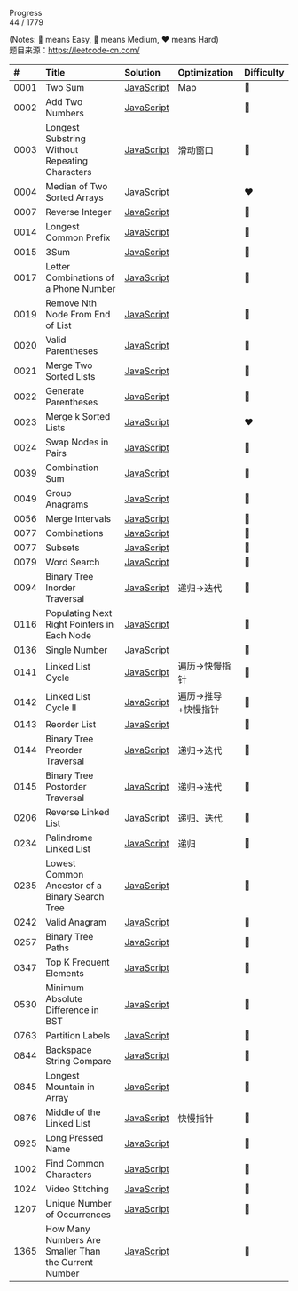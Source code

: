 Progress  
44 / 1779

(Notes: :green_heart: means Easy, :yellow_heart: means Medium, :heart: means Hard)  
题目来源：https://leetcode-cn.com/

|#|Title|Solution|Optimization|Difficulty|
|:---|:---|:---|:---|:---|
|0001|Two Sum|[JavaScript](https://github.com/Chellyyy/LeetCode/blob/master/problems/0001.two-sum.js)|Map|:green_heart:|
|0002|Add Two Numbers|[JavaScript](https://github.com/Chellyyy/LeetCode/blob/master/problems/0002.add-two-numbers.js)| |:yellow_heart:|
|0003|Longest Substring Without Repeating Characters|[JavaScript](https://github.com/Chellyyy/LeetCode/blob/master/problems/0003.longest-substring-without-repeating-characters.js)|滑动窗口|:yellow_heart:|
|0004|Median of Two Sorted Arrays|[JavaScript](https://github.com/Chellyyy/LeetCode/blob/master/problems/0004.median-of-two-sorted-arrays.js)| |:heart:|
|0007|Reverse Integer|[JavaScript](https://github.com/Chellyyy/LeetCode/blob/master/problems/0007.reverse-integer.js)| |:green_heart:|
|0014|Longest Common Prefix|[JavaScript](https://github.com/Chellyyy/LeetCode/blob/master/problems/0014.longest-common-prefix.js)| |:green_heart:|
|0015|3Sum|[JavaScript](https://github.com/Chellyyy/LeetCode/blob/master/problems/0015.3Sum.js)| |:yellow_heart:|
|0017|Letter Combinations of a Phone Number|[JavaScript](https://github.com/Chellyyy/LeetCode/blob/master/problems/0017.letter-combinations-of-a-phone-number.js)| |:yellow_heart:|
|0019|Remove Nth Node From End of List|[JavaScript](https://github.com/Chellyyy/LeetCode/blob/master/problems/0019.remove-nth-node-from-end-of-list.js)| |:yellow_heart:|
|0020|Valid Parentheses|[JavaScript](https://github.com/Chellyyy/LeetCode/blob/master/problems/0020.valid-parentheses.js)| |:green_heart:|
|0021|Merge Two Sorted Lists|[JavaScript](https://github.com/Chellyyy/LeetCode/blob/master/problems/0021.merge-two-sorted-lists.js)| |:green_heart:|
|0022|Generate Parentheses|[JavaScript](https://github.com/Chellyyy/LeetCode/blob/master/problems/0022.generate-parentheses.js)| |:yellow_heart:|
|0023|Merge k Sorted Lists|[JavaScript](https://github.com/Chellyyy/LeetCode/blob/master/problems/0023.merge-k-sorted-lists.js)| |:heart:|
|0024|Swap Nodes in Pairs|[JavaScript](https://github.com/Chellyyy/LeetCode/blob/master/problems/0024.swap-nodes-in-pairs.js)| |:yellow_heart:|
|0039|Combination Sum|[JavaScript](https://github.com/Chellyyy/LeetCode/blob/master/problems/0039.combination-sum.js)| |:yellow_heart:|
|0049|Group Anagrams|[JavaScript](https://github.com/Chellyyy/LeetCode/blob/master/problems/0049.group-anagrams.js) | |:yellow_heart:|
|0056|Merge Intervals|[JavaScript](https://github.com/Chellyyy/LeetCode/blob/master/problems/0056.merge-intervals.js)| |:yellow_heart:|
|0077|Combinations|[JavaScript](https://github.com/Chellyyy/LeetCode/blob/master/problems/0077.combinations.js)| |:yellow_heart:|
|0077|Subsets|[JavaScript](https://github.com/Chellyyy/LeetCode/blob/master/problems/0078.subsets.js)| |:yellow_heart:|
|0079|Word Search|[JavaScript](https://github.com/Chellyyy/LeetCode/blob/master/problems/0079.word-search.js)| |:yellow_heart:|
|0094|Binary Tree Inorder Traversal|[JavaScript](https://github.com/Chellyyy/LeetCode/blob/master/problems/0094.binary-tree-inorder-traversal.js)|递归->迭代|:yellow_heart:|
|0116|Populating Next Right Pointers in Each Node|[JavaScript](https://github.com/Chellyyy/LeetCode/blob/master/problems/0116.populating-next-right-pointers-in-each-node.js)| |:yellow_heart:|
|0136|Single Number|[JavaScript](https://github.com/Chellyyy/LeetCode/blob/master/problems/0136.single-number.js)| |:green_heart:|
|0141|Linked List Cycle|[JavaScript](https://github.com/Chellyyy/LeetCode/blob/master/problems/0141.linked-list-cycle.js)|遍历->快慢指针|:green_heart:|
|0142|Linked List Cycle II|[JavaScript](https://github.com/Chellyyy/LeetCode/blob/master/problems/0142.linked-list-cycle-II.js)|遍历->推导+快慢指针|:yellow_heart:|
|0143|Reorder List|[JavaScript](https://github.com/Chellyyy/LeetCode/blob/master/problems/0143.reorder-list.js)| |:yellow_heart:|
|0144|Binary Tree Preorder Traversal|[JavaScript](https://github.com/Chellyyy/LeetCode/blob/master/problems/0144.binary-tree-preorder-traversal.js)|递归->迭代|:yellow_heart:|
|0145|Binary Tree Postorder Traversal|[JavaScript](https://github.com/Chellyyy/LeetCode/blob/master/problems/0145.binary-tree-postorder-traversal.js)|递归->迭代|:yellow_heart:|
|0206|Reverse Linked List|[JavaScript](https://github.com/Chellyyy/LeetCode/blob/master/problems/0206.reverse-linked-list.js)|递归、迭代|:green_heart:|
|0234|Palindrome Linked List|[JavaScript](https://github.com/Chellyyy/LeetCode/blob/master/problems/0234.palindrome-linked-list.js)|递归|:green_heart:|
|0235|Lowest Common Ancestor of a Binary Search Tree|[JavaScript](https://github.com/Chellyyy/LeetCode/blob/master/problems/0235.lowest-common-ancestor-of-a-binary-search-tree.js)| |:green_heart:|
|0242|Valid Anagram|[JavaScript](https://github.com/Chellyyy/LeetCode/blob/master/problems/0242.valid-anagram.js)| |:green_heart:|
|0257|Binary Tree Paths|[JavaScript](https://github.com/Chellyyy/LeetCode/blob/master/problems/0257.binary-tree-paths.js)| |:green_heart:|
|0347|Top K Frequent Elements|[JavaScript](https://github.com/Chellyyy/LeetCode/blob/master/problems/0347.top-k-frequent-elements.js)| |:yellow_heart:|
|0530|Minimum Absolute Difference in BST|[JavaScript](https://github.com/Chellyyy/LeetCode/blob/master/problems/0530.minimum-absolute-difference-in-bst.js)| |:yellow_heart:|
|0763|Partition Labels|[JavaScript](https://github.com/Chellyyy/LeetCode/blob/master/problems/0763.partition-labels.js)| |:yellow_heart:|
|0844|Backspace String Compare|[JavaScript](https://github.com/Chellyyy/LeetCode/blob/master/problems/0844.backspace-string-compare.js)| |:green_heart:|
|0845|Longest Mountain in Array|[JavaScript](https://github.com/Chellyyy/LeetCode/blob/master/problems/0845.longest-mountain-in-array.js)| |:yellow_heart:|
|0876|Middle of the Linked List|[JavaScript](https://github.com/Chellyyy/LeetCode/blob/master/problems/0876.middle-of-the-linked-list.js)|快慢指针|:green_heart:|
|0925|Long Pressed Name|[JavaScript](https://github.com/Chellyyy/LeetCode/blob/master/problems/0925.long-pressed-name.js)| |:green_heart:|
|1002|Find Common Characters|[JavaScript](https://github.com/Chellyyy/LeetCode/blob/master/problems/1002.find-common-characters.js)| |:yellow_heart:|
|1024|Video Stitching|[JavaScript](https://github.com/Chellyyy/LeetCode/blob/master/problems/1024.video-stitching.js)| |:yellow_heart:|
|1207|Unique Number of Occurrences|[JavaScript](https://github.com/Chellyyy/LeetCode/blob/master/problems/1207.unique-number-of-occurrences.js)| |:green_heart:||
|1365|How Many Numbers Are Smaller Than the Current Number|[JavaScript](https://github.com/Chellyyy/LeetCode/blob/master/problems/1365.how-many-numbers-are-smaller-than-the-current-number.js)| |:green_heart:|
